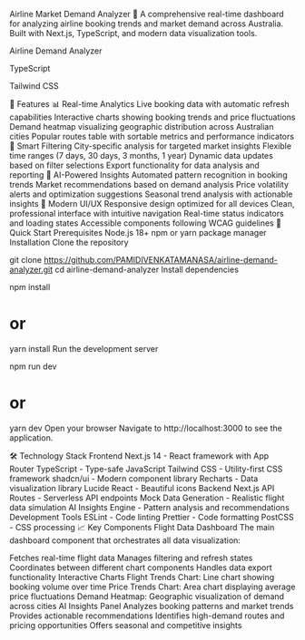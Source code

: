 Airline Market Demand Analyzer 🛫
A comprehensive real-time dashboard for analyzing airline booking trends and market demand across Australia. Built with Next.js, TypeScript, and modern data visualization tools.

Airline Demand Analyzer

TypeScript

Tailwind CSS

🌟 Features
📊 Real-time Analytics
Live booking data with automatic refresh capabilities
Interactive charts showing booking trends and price fluctuations
Demand heatmap visualizing geographic distribution across Australian cities
Popular routes table with sortable metrics and performance indicators
🎯 Smart Filtering
City-specific analysis for targeted market insights
Flexible time ranges (7 days, 30 days, 3 months, 1 year)
Dynamic data updates based on filter selections
Export functionality for data analysis and reporting
🤖 AI-Powered Insights
Automated pattern recognition in booking trends
Market recommendations based on demand analysis
Price volatility alerts and optimization suggestions
Seasonal trend analysis with actionable insights
📱 Modern UI/UX
Responsive design optimized for all devices
Clean, professional interface with intuitive navigation
Real-time status indicators and loading states
Accessible components following WCAG guidelines
🚀 Quick Start
Prerequisites
Node.js 18+
npm or yarn package manager
Installation
Clone the repository

git clone https://github.com/PAMIDIVENKATAMANASA/airline-demand-analyzer.git
cd airline-demand-analyzer
Install dependencies

npm install
# or
yarn install
Run the development server

npm run dev
# or
yarn dev
Open your browser Navigate to http://localhost:3000 to see the application.

🛠️ Technology Stack
Frontend
Next.js 14 - React framework with App Router
TypeScript - Type-safe JavaScript
Tailwind CSS - Utility-first CSS framework
shadcn/ui - Modern component library
Recharts - Data visualization library
Lucide React - Beautiful icons
Backend
Next.js API Routes - Serverless API endpoints
Mock Data Generation - Realistic flight data simulation
AI Insights Engine - Pattern analysis and recommendations
Development Tools
ESLint - Code linting
Prettier - Code formatting
PostCSS - CSS processing
📈 Key Components
Flight Data Dashboard
The main dashboard component that orchestrates all data visualization:

Fetches real-time flight data
Manages filtering and refresh states
Coordinates between different chart components
Handles data export functionality
Interactive Charts
Flight Trends Chart: Line chart showing booking volume over time
Price Trends Chart: Area chart displaying average price fluctuations
Demand Heatmap: Geographic visualization of demand across cities
AI Insights Panel
Analyzes booking patterns and market trends
Provides actionable recommendations
Identifies high-demand routes and pricing opportunities
Offers seasonal and competitive insights


